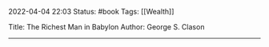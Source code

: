 2022-04-04 22:03
Status: #book 
Tags: [[Wealth]]

Title: The Richest Man in Babylon
Author: George S. Clason

---

